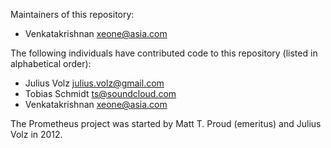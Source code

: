 
Maintainers of this repository:

* Venkatakrishnan <xeone@asia.com>

The following individuals have contributed code to this repository
(listed in alphabetical order):

* Julius Volz <julius.volz@gmail.com>
* Tobias Schmidt <ts@soundcloud.com>
* Venkatakrishnan <xeone@asia.com>


The Prometheus project was started by Matt T. Proud (emeritus) and
Julius Volz in 2012.
